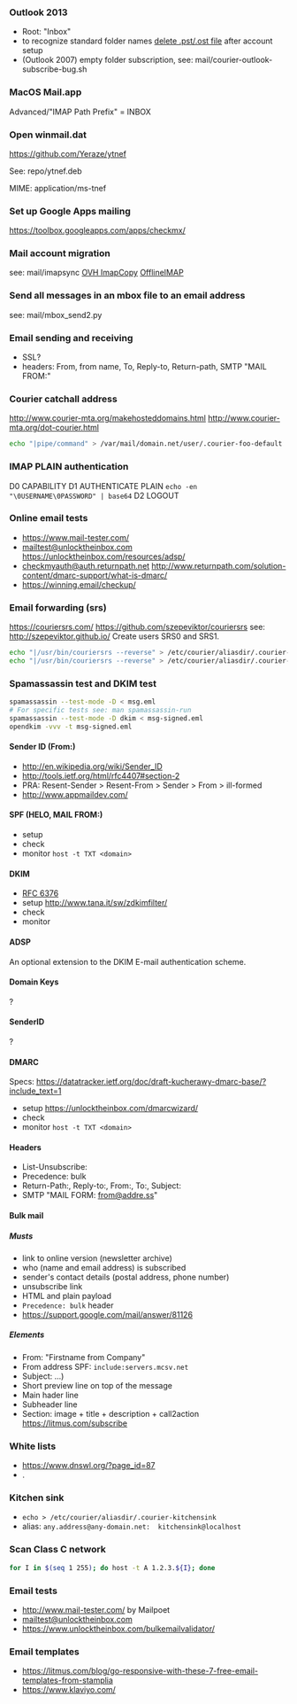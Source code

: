 ### Outlook 2013

- Root: "Inbox"
- to recognize standard folder names [delete .pst/.ost file](http://answers.microsoft.com/en-us/office/forum/office_2013_release-outlook/outlook-2013-with-imap-deleted-items-and-trash-i/9ec6e501-8e1a-45cf-bb90-cb9e2205d025)
after account setup
- (Outlook 2007) empty folder subscription, see: mail/courier-outlook-subscribe-bug.sh

### MacOS Mail.app

Advanced/"IMAP Path Prefix" = INBOX

### Open winmail.dat

https://github.com/Yeraze/ytnef

See: repo/ytnef.deb

MIME: application/ms-tnef

### Set up Google Apps mailing

https://toolbox.googleapps.com/apps/checkmx/

### Mail account migration

see: mail/imapsync
[OVH ImapCopy](https://ssl0.ovh.net/ie/imapcopy/)
[OfflineIMAP](https://github.com/OfflineIMAP/offlineimap)

### Send all messages in an mbox file to an email address

see: mail/mbox_send2.py

### Email sending and receiving

- SSL?
- headers: From, from name, To, Reply-to, Return-path, SMTP "MAIL FROM:"

### Courier catchall address

http://www.courier-mta.org/makehosteddomains.html
http://www.courier-mta.org/dot-courier.html

```bash
echo "|pipe/command" > /var/mail/domain.net/user/.courier-foo-default
```

### IMAP PLAIN authentication

D0 CAPABILITY
D1 AUTHENTICATE PLAIN
`echo -en "\0USERNAME\0PASSWORD" | base64`
D2 LOGOUT

### Online email tests

- https://www.mail-tester.com/
- mailtest@unlocktheinbox.com https://unlocktheinbox.com/resources/adsp/
- checkmyauth@auth.returnpath.net http://www.returnpath.com/solution-content/dmarc-support/what-is-dmarc/
- https://winning.email/checkup/<DOMAIN>

### Email forwarding (srs)

https://couriersrs.com/ https://github.com/szepeviktor/couriersrs
see: http://szepeviktor.github.io/
Create users SRS0 and SRS1.

```bash
echo "|/usr/bin/couriersrs --reverse" > /etc/courier/aliasdir/.courier-SRS0-default
echo "|/usr/bin/couriersrs --reverse" > /etc/courier/aliasdir/.courier-SRS1-default
```

### Spamassassin test and DKIM test

```bash
spamassassin --test-mode -D < msg.eml
# For specific tests see: man spamassassin-run
spamassassin --test-mode -D dkim < msg-signed.eml
opendkim -vvv -t msg-signed.eml
```

#### Sender ID (From:)

- http://en.wikipedia.org/wiki/Sender_ID
- http://tools.ietf.org/html/rfc4407#section-2
- PRA: Resent-Sender > Resent-From > Sender > From > ill-formed
- http://www.appmaildev.com/

#### SPF (HELO, MAIL FROM:)

- setup
- check
- monitor `host -t TXT <domain>`

#### DKIM

- [RFC 6376](https://tools.ietf.org/html/rfc6376)
- setup http://www.tana.it/sw/zdkimfilter/
- check
- monitor

#### ADSP

An optional extension to the DKIM E-mail authentication scheme.

#### Domain Keys

?

#### SenderID

?

#### DMARC

Specs: https://datatracker.ietf.org/doc/draft-kucherawy-dmarc-base/?include_text=1

- setup https://unlocktheinbox.com/dmarcwizard/
- check
- monitor `host -t TXT <domain>`

#### Headers

- List-Unsubscribe: <URL>
- Precedence: bulk
- Return-Path:, Reply-to:, From:, To:, Subject:
- SMTP "MAIL FORM: <from@addre.ss>"

#### Bulk mail

##### Musts

- link to online version (newsletter archive)
- who (name and email address) is subscribed
- sender's contact details (postal address, phone number)
- unsubscribe link
- HTML and plain payload
- `Precedence: bulk` header
- https://support.google.com/mail/answer/81126

##### Elements

- From: "Firstname from Company"
- From address SPF: `include:servers.mcsv.net`
- Subject: ...)
- Short preview line on top of the message
- Main hader line
- Subheader line
- Section: image + title + description + call2action  https://litmus.com/subscribe

### White lists

- https://www.dnswl.org/?page_id=87
- .

### Kitchen sink

- `echo > /etc/courier/aliasdir/.courier-kitchensink`
- alias: `any.address@any-domain.net:  kitchensink@localhost`

### Scan Class C network

```bash
for I in $(seq 1 255); do host -t A 1.2.3.${I}; done
```

### Email tests

- http://www.mail-tester.com/ by Mailpoet
- mailtest@unlocktheinbox.com
- https://www.unlocktheinbox.com/bulkemailvalidator/

### Email templates

- https://litmus.com/blog/go-responsive-with-these-7-free-email-templates-from-stamplia
- https://www.klaviyo.com/
